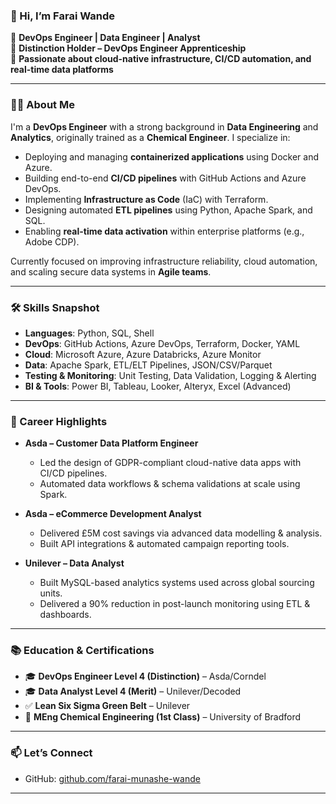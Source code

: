 ### 👋 Hi, I’m Farai Wande

🚀 **DevOps Engineer | Data Engineer | Analyst**  
🎯 **Distinction Holder – DevOps Engineer Apprenticeship**  
🔧 **Passionate about cloud-native infrastructure, CI/CD automation, and real-time data platforms**

---

### 👨‍💻 About Me

I'm a **DevOps Engineer** with a strong background in **Data Engineering** and **Analytics**, originally trained as a **Chemical Engineer**. I specialize in:

- Deploying and managing **containerized applications** using Docker and Azure.
- Building end-to-end **CI/CD pipelines** with GitHub Actions and Azure DevOps.
- Implementing **Infrastructure as Code** (IaC) with Terraform.
- Designing automated **ETL pipelines** using Python, Apache Spark, and SQL.
- Enabling **real-time data activation** within enterprise platforms (e.g., Adobe CDP).

Currently focused on improving infrastructure reliability, cloud automation, and scaling secure data systems in **Agile teams**.

---

### 🛠️ Skills Snapshot

- **Languages**: Python, SQL, Shell
- **DevOps**: GitHub Actions, Azure DevOps, Terraform, Docker, YAML
- **Cloud**: Microsoft Azure, Azure Databricks, Azure Monitor
- **Data**: Apache Spark, ETL/ELT Pipelines, JSON/CSV/Parquet
- **Testing & Monitoring**: Unit Testing, Data Validation, Logging & Alerting
- **BI & Tools**: Power BI, Tableau, Looker, Alteryx, Excel (Advanced)

---

### 💼 Career Highlights

- **Asda – Customer Data Platform Engineer**
  - Led the design of GDPR-compliant cloud-native data apps with CI/CD pipelines.
  - Automated data workflows & schema validations at scale using Spark.

- **Asda – eCommerce Development Analyst**
  - Delivered £5M cost savings via advanced data modelling & analysis.
  - Built API integrations & automated campaign reporting tools.

- **Unilever – Data Analyst**
  - Built MySQL-based analytics systems used across global sourcing units.
  - Delivered a 90% reduction in post-launch monitoring using ETL & dashboards.

---

### 📚 Education & Certifications

- 🎓 **DevOps Engineer Level 4 (Distinction)** – Asda/Corndel  
- 🎓 **Data Analyst Level 4 (Merit)** – Unilever/Decoded  
- ✅ **Lean Six Sigma Green Belt** – Unilever  
- 🧪 **MEng Chemical Engineering (1st Class)** – University of Bradford

---

### 📫 Let’s Connect

- GitHub: [github.com/farai-munashe-wande](https://github.com/farai-munashe-wande)

---
<!---
farai-munashe-wande/farai-munashe-wande is a ✨ special ✨ repository because its `README.md` (this file) appears on your GitHub profile.
You can click the Preview link to take a look at your changes.
--->

